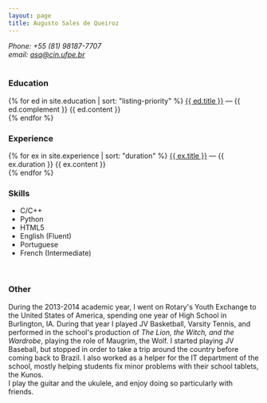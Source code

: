 ```yaml
---
layout: page
title: Augusto Sales de Queiroz
---
```


<address>
    Phone: +55 (81) 98187-7707<br>
    email: <a href="mailto:asq@cin.ufpe.br">asq@cin.ufpe.br</a>
</address>

<br>
<h3>Education</h3>
{% for ed in site.education | sort: "listing-priority" %}
<u>{{ ed.title }}</u> &mdash; {{ ed.complement }}
{{ ed.content }}<br>
{% endfor %}

<h3>Experience</h3>
{% for ex in site.experience | sort: "duration" %}
<u>{{ ex.title }}</u> &mdash; {{ ex.duration }}
{{ ex.content }}<br>
{% endfor %}

<h3>Skills</h3>

<ul>
    <li>C/C++</li>
    <li>Python</li>
    <li>HTML5</li>
    <li>English (Fluent)</li>
    <li>Portuguese</li>
    <li>French (Intermediate)</li>
</ul>

<br>
<h3>Other</h3>
During the 2013-2014 academic year, I went on Rotary's Youth Exchange to the United States of America, spending one year of High School in Burlington, IA. During that year I played JV Basketball, Varsity Tennis, and performed in the school's production of <i>The Lion, the Witch, and the Wardrobe</i>, playing the role of Maugrim, the Wolf. I started playing JV Baseball, but stopped in order to take a trip around the country before coming back to Brazil. I also worked as a helper for the IT department of the school, mostly helping students fix minor problems with their school tablets, the Kunos.<br>
I play the guitar and the ukulele, and enjoy doing so particularly with friends.